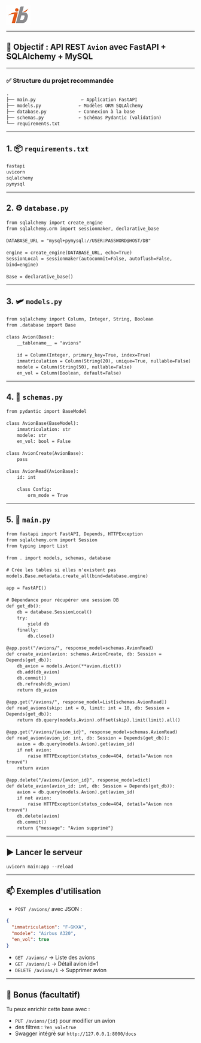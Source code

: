 ![Logo](images\logo.png)

---

## 🧩 Objectif : API REST `Avion` avec FastAPI + SQLAlchemy + MySQL

---

### ✅ Structure du projet recommandée

```
.
├── main.py                 ← Application FastAPI
├── models.py              ← Modèles ORM SQLAlchemy
├── database.py            ← Connexion à la base
├── schemas.py             ← Schémas Pydantic (validation)
└── requirements.txt
```

---

## 1. 📦 `requirements.txt`

```text
fastapi
uvicorn
sqlalchemy
pymysql
```

---

## 2. ⚙️ `database.py`

```
from sqlalchemy import create_engine
from sqlalchemy.orm import sessionmaker, declarative_base

DATABASE_URL = "mysql+pymysql://USER:PASSWORD@HOST/DB"

engine = create_engine(DATABASE_URL, echo=True)
SessionLocal = sessionmaker(autocommit=False, autoflush=False, bind=engine)

Base = declarative_base()
```

---

## 3. 🛩️ `models.py`

```
from sqlalchemy import Column, Integer, String, Boolean
from .database import Base

class Avion(Base):
    __tablename__ = "avions"

    id = Column(Integer, primary_key=True, index=True)
    immatriculation = Column(String(20), unique=True, nullable=False)
    modele = Column(String(50), nullable=False)
    en_vol = Column(Boolean, default=False)
```

---

## 4. 🧰 `schemas.py`

```
from pydantic import BaseModel

class AvionBase(BaseModel):
    immatriculation: str
    modele: str
    en_vol: bool = False

class AvionCreate(AvionBase):
    pass

class AvionRead(AvionBase):
    id: int

    class Config:
        orm_mode = True
```

---

## 5. 🚀 `main.py`

```
from fastapi import FastAPI, Depends, HTTPException
from sqlalchemy.orm import Session
from typing import List

from . import models, schemas, database

# Crée les tables si elles n'existent pas
models.Base.metadata.create_all(bind=database.engine)

app = FastAPI()

# Dépendance pour récupérer une session DB
def get_db():
    db = database.SessionLocal()
    try:
        yield db
    finally:
        db.close()

@app.post("/avions/", response_model=schemas.AvionRead)
def create_avion(avion: schemas.AvionCreate, db: Session = Depends(get_db)):
    db_avion = models.Avion(**avion.dict())
    db.add(db_avion)
    db.commit()
    db.refresh(db_avion)
    return db_avion

@app.get("/avions/", response_model=List[schemas.AvionRead])
def read_avions(skip: int = 0, limit: int = 10, db: Session = Depends(get_db)):
    return db.query(models.Avion).offset(skip).limit(limit).all()

@app.get("/avions/{avion_id}", response_model=schemas.AvionRead)
def read_avion(avion_id: int, db: Session = Depends(get_db)):
    avion = db.query(models.Avion).get(avion_id)
    if not avion:
        raise HTTPException(status_code=404, detail="Avion non trouvé")
    return avion

@app.delete("/avions/{avion_id}", response_model=dict)
def delete_avion(avion_id: int, db: Session = Depends(get_db)):
    avion = db.query(models.Avion).get(avion_id)
    if not avion:
        raise HTTPException(status_code=404, detail="Avion non trouvé")
    db.delete(avion)
    db.commit()
    return {"message": "Avion supprimé"}
```

---

## ▶️ Lancer le serveur

```
uvicorn main:app --reload
```

---

## 📫 Exemples d'utilisation

* `POST /avions/` avec JSON :

```json
{
  "immatriculation": "F-GKXA",
  "modele": "Airbus A320",
  "en_vol": true
}
```

* `GET /avions/` → Liste des avions
* `GET /avions/1` → Détail avion id=1
* `DELETE /avions/1` → Supprimer avion

---

## 🧠 Bonus (facultatif)

Tu peux enrichir cette base avec :

* `PUT /avions/{id}` pour modifier un avion
* des filtres : `?en_vol=true`
* Swagger intégré sur `http://127.0.0.1:8000/docs`
